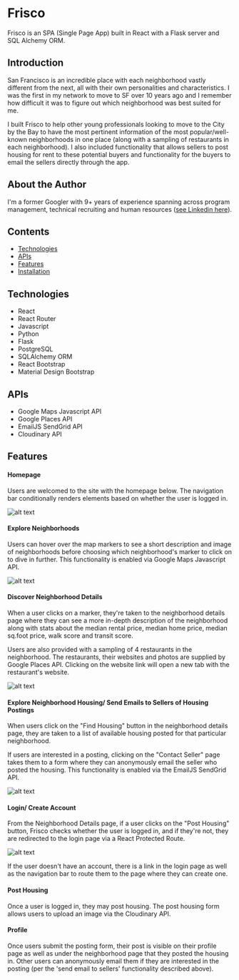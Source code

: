 # Frisco
Frisco is an SPA (Single Page App) built in React with a Flask server and SQL Alchemy ORM.

## Introduction
San Francisco is an incredible place with each neighborhood vastly different from the next, all with their own personalities and characteristics.  I was the first in my network to move to SF over 10 years ago and I remember how difficult it was to figure out which neighborhood was best suited for me.  

I built Frisco to help other young professionals looking to move to the City by the Bay to have the most pertinent information of the most popular/well-known neighborhoods in one place (along with a sampling of restaurants in each neighborhood).  I also included functionality that allows sellers to post housing for rent to these potential buyers and functionality for the buyers to email the sellers directly through the app.

## About the Author
I'm a former Googler with 9+ years of experience spanning across program management, technical recruiting and human resources ([see Linkedin here](https://www.linkedin.com/in/sanaahmad/)).

## Contents
* [Technologies](#tech-stack)
* [APIs](#apis)
* [Features](#features)
* [Installation](#installation)

## <a name="tech-stack"></a>Technologies
* React
* React Router
* Javascript
* Python
* Flask
* PostgreSQL
* SQLAlchemy ORM
* React Bootstrap
* Material Design Bootstrap

## <a name="apis"></a>APIs
* Google Maps Javascript API
* Google Places API
* EmailJS SendGrid API
* Cloudinary API

## <a name="features"></a>Features

#### Homepage
Users are welcomed to the site with the homepage below. The navigation bar conditionally renders elements based on whether the user is logged in.


![alt text](https://res.cloudinary.com/sana3339/image/upload/v1623187769/samples/Frisco%20App%20Images/Homepage_yeguel.png "homepage")

#### Explore Neighborhoods
Users can hover over the map markers to see a short description and image of neighborhoods before choosing which neighborhood's marker to click on to dive in further.  This functionality is enabled via Google Maps Javascript API.

![alt text](https://github.com/Sana3339/Frisco-React/blob/master/static/img/neighborhoods.gif "explore neighborhoods")

#### Discover Neighborhood Details
When a user clicks on a marker, they're taken to the neighborhood details page where they can see a more in-depth description of the neighborhood along with stats about the median rental price, median home price, median sq.foot price, walk score and transit score. 

Users are also provided with a sampling of 4 restaurants in the neighborhood.  The restaurants, their websites and photos are supplied by Google Places API.  Clicking on the website link will open a new tab with the restaurant's website.

![alt text](https://res.cloudinary.com/sana3339/image/upload/v1623188724/samples/Frisco%20App%20Images/Neighborhood_details_dyxygk.png "neighborhood details")

#### Explore Neighborhood Housing/ Send Emails to Sellers of Housing Postings
When users click on the "Find Housing" button in the neighborhood details page, they are taken to a list of available housing posted for that particular neighborhood.  

If users are interested in a posting, clicking on the "Contact Seller" page takes them to a form where they can anonymously email the seller who posted the housing.  This functionality is enabled via the EmailJS SendGrid API.

![alt text](https://github.com/Sana3339/Frisco-React/blob/master/static/img/find_housing_giphy.gif "find housing")


#### Login/ Create Account
From the Neighborhood Details page, if a user clicks on the "Post Housing" button, Frisco checks whether the user is logged in, and if they're not, they are redirected to the login page via a React Protected Route. 

![alt text](https://github.com/Sana3339/Frisco-React/blob/master/static/img/login_giphy.gif "login")



If the user doesn't have an account, there is a link in the login page as well as the navigation bar to route them to the page where they can create one.

#### Post Housing
Once a user is logged in, they may post housing.  The post housing form allows users to upload an image via the Cloudinary API.

#### Profile
Once users submit the posting form, their post is visible on their profile page as well as under the neighborhood page that they posted the housing in.  Other users can anonymously email them if they are interested in the posting (per the 'send email to sellers' functionality described above).




